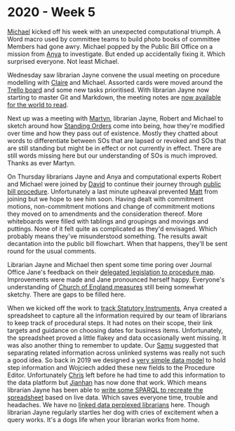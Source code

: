 # 2020 - Week 5

[Michael](https://twitter.com/fantasticlife) kicked off his week with an unexpected computational triumph. A Word macro used by committee teams to build photo books of committee Members had gone awry. Michael popped by the Public Bill Office on a mission from [Anya](https://twitter.com/bitten_) to investigate. But ended up accidentally fixing it. Which surprised everyone. Not least Michael.

Wednesday saw librarian Jayne convene the usual meeting on procedure modelling with [Claire](https://twitter.com/tinysprite) and Michael. Assorted cards were moved around the [Trello board](https://trello.com/b/HRIwjNQD/parliament-procedure) and some new tasks prioritised. With librarian Jayne now starting to master Git and Markdown, the meeting notes are [now available for the world to read](/ontologies/procedure/meta/weeknotes/2020/05/). 

Next up was a meeting with [Martyn](https://twitter.com/martynpatrick), librarian Jayne, Robert and Michael to sketch around how [Standing Orders](https://www.parliament.uk/site-information/glossary/standing-orders/) come into being, how they're modified over time and how they pass out of existence. Mostly they chatted about words to differentiate between SOs that are lapsed or revoked and SOs that are still standing but might be in effect or not currently in effect. There are still words missing here but our understanding of SOs is much improved. Thanks as ever Martyn.

On Thursday librarians Jayne and Anya and computational experts Robert and Michael were joined by [David](https://twitter.com/clerkly) to continue their journey through [public bill procedure](https://ukparliament.github.io/ontologies/procedure/flowcharts/bills/public-bill.pdf). Unfortunately a last minute upheaval prevented [Matt](https://twitter.com/MattKorris) from joining but we hope to see him soon. Having dealt with commitment motions, non-commitment motions and change of commitment motions they moved on to amendments and the consideration thereof. More whiteboards were filled with tablings and groupings and movings and puttings. None of it felt quite as complicated as they'd envisaged. Which probably means they've misunderstood something. The results await decantation into the public bill flowchart. When that happens, they'll be sent round for the usual comments.

Librarian Jayne and Michael then spent some time poring over Journal Office Jane's feedback on their [delegated legislation to procedure map](https://github.com/ukparliament/ontologies/blob/master/legislation/delegated-legislation/delegated-legislation.pdf). Improvements were made and Jane pronounced herself happy. Everyone's understanding of [Church of England measures](https://www.parliament.uk/site-information/glossary/church-of-england-measures/) still being somewhat sketchy. There are gaps to be filled here.

When we kicked off the work to [track Statutory Instruments](https://statutoryinstruments.parliament.uk/), Anya created a spreadsheet to capture all the information required by our team of librarians to keep track of procedural steps. It had notes on their scope, their link targets and guidance on choosing dates for business items. Unfortunately, the spreadsheet proved a little flakey and data occasionally went missing. It was also another thing to remember to update. Our [Samu](https://twitter.com/langsamu) suggested that separating related information across unlinked systems was really not such a good idea. So back in 2019 we designed a [very simple data model](https://ukparliament.github.io/ontologies/procedure-step-annotation/procedure-step-annotation-ontology.html) to hold step information and Wojciech added these new fields to the Procedure Editor. Unfortunately [Chris](https://twitter.com/chrisalcockdev) left before he had time to add this information to the data platform but [Jianhan](https://twitter.com/jianhanzhu) has now done that work. Which means librarian Jayne has been able to [write some SPARQL to recreate the spreadsheet](https://api.parliament.uk/sparql#query=PREFIX+rdfs%3A+%3Chttp%3A%2F%2Fwww.w3.org%2F2000%2F01%2Frdf-schema%23%3E%0APREFIX+%3A+%3Chttps%3A%2F%2Fid.parliament.uk%2Fschema%2F%3E%0Aselect+%3FProcedurestep+%3FprocedureStepName+%3Fscope+%3Fdate+%3Flink+%3Flegislaturename+where+%7B%0A+%3FProcedurestep+a+%3AProcedureStep+.%0A+%3FProcedurestep+rdfs%3Alabel+%3FprocedureStepName+.%0A++OPTIONAL%7B+%3FProcedurestep+%3AprocedureStepScopeNote+%3Fscope+%7D+.%0A++OPTIONAL+%7B+%3FProcedurestep+%3AprocedureStepDateNote+%3Fdate+%7D+.%0A++OPTIONAL+%7B+%3FProcedurestep+%3AprocedureStepLinkNote+%3Flink+%7D.%0A++OPTIONAL+%7B%3FProcedurestep+%3AprocedureStepHasHouse+%3Flegislature+.%0A++%3Flegislature+rdfs%3Alabel+%3Flegislaturename%7D%0A+++%0A++%7D&contentTypeConstruct=text%2Fturtle&contentTypeSelect=application%2Fsparql-results%2Bjson&endpoint=https%3A%2F%2Fapi.parliament.uk%2Fsparql&requestMethod=POST&tabTitle=Procedure+steps+without+commonly+actualised&headers=%7B%7D&outputFormat=table) based on live data. Which saves everyone time, trouble and headaches.  We have no [linked data perplexed librarians](http://www.ala.org/news/member-news/2020/02/linked-data-perplexed-librarian) here. Though librarian Jayne regularly startles her dog with cries of excitement when a query works. It's a dogs life when your librarian works from home.








